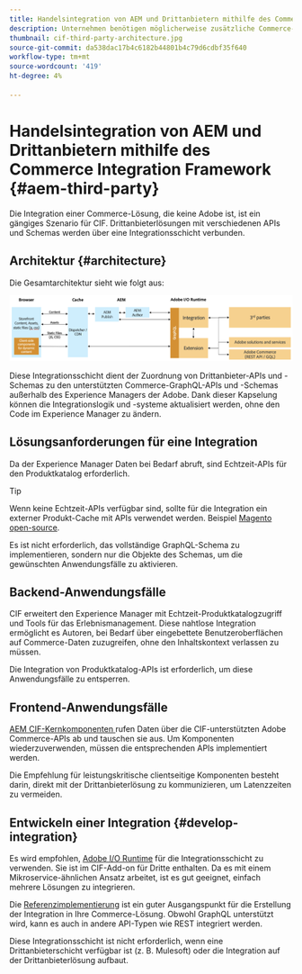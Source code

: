 ```yaml
---
title: Handelsintegration von AEM und Drittanbietern mithilfe des Commerce Integration Framework
description: Unternehmen benötigen möglicherweise zusätzliche Commerce-Lösungen von Drittanbietern, um ihre Storefront zu betreiben. Das Commerce Integration Framework (CIF) kann in solchen Integrationsszenarios verwendet werden, um mithilfe von I/O Runtime eine Commerce-Lösung von Drittanbietern mit Adobe Experience Manager zu verbinden.
thumbnail: cif-third-party-architecture.jpg
source-git-commit: da538dac17b4c6182b44801b4c79d6cdbf35f640
workflow-type: tm+mt
source-wordcount: '419'
ht-degree: 4%

---
```


# Handelsintegration von AEM und Drittanbietern mithilfe des Commerce Integration Framework {#aem-third-party}

Die Integration einer Commerce-Lösung, die keine Adobe ist, ist ein gängiges Szenario für CIF. Drittanbieterlösungen mit verschiedenen APIs und Schemas werden über eine Integrationsschicht verbunden.

## Architektur {#architecture}

Die Gesamtarchitektur sieht wie folgt aus:

![AEM Überblick über die Nicht-Magento-/Drittanbieter-Architektur](../assets//AEM_nonMagento_Architecture.png)

Diese Integrationsschicht dient der Zuordnung von Drittanbieter-APIs und -Schemas zu den unterstützten Commerce-GraphQL-APIs und -Schemas außerhalb des Experience Managers der Adobe. Dank dieser Kapselung können die Integrationslogik und -systeme aktualisiert werden, ohne den Code im Experience Manager zu ändern.

## Lösungsanforderungen für eine Integration

Da der Experience Manager Daten bei Bedarf abruft, sind Echtzeit-APIs für den Produktkatalog erforderlich.

>[!TIP]
>
>Wenn keine Echtzeit-APIs verfügbar sind, sollte für die Integration ein externer Produkt-Cache mit APIs verwendet werden. Beispiel [Magento open-source](https://magento.com/products/magento-open-source).

Es ist nicht erforderlich, das vollständige GraphQL-Schema zu implementieren, sondern nur die Objekte des Schemas, um die gewünschten Anwendungsfälle zu aktivieren.

## Backend-Anwendungsfälle

CIF erweitert den Experience Manager mit Echtzeit-Produktkatalogzugriff und Tools für das Erlebnismanagement. Diese nahtlose Integration ermöglicht es Autoren, bei Bedarf über eingebettete Benutzeroberflächen auf Commerce-Daten zuzugreifen, ohne den Inhaltskontext verlassen zu müssen.

Die Integration von Produktkatalog-APIs ist erforderlich, um diese Anwendungsfälle zu entsperren.

## Frontend-Anwendungsfälle

[AEM CIF-Kernkomponenten ](https://github.com/adobe/aem-core-cif-components) rufen Daten über die CIF-unterstützten Adobe Commerce-APIs ab und tauschen sie aus. Um Komponenten wiederzuverwenden, müssen die entsprechenden APIs implementiert werden.

Die Empfehlung für leistungskritische clientseitige Komponenten besteht darin, direkt mit der Drittanbieterlösung zu kommunizieren, um Latenzzeiten zu vermeiden.

## Entwickeln einer Integration {#develop-integration}

Es wird empfohlen, [Adobe I/O Runtime](https://www.adobe.io/apis/experienceplatform/runtime.html) für die Integrationsschicht zu verwenden. Sie ist im CIF-Add-on für Dritte enthalten. Da es mit einem Mikroservice-ähnlichen Ansatz arbeitet, ist es gut geeignet, einfach mehrere Lösungen zu integrieren.

Die [Referenzimplementierung](https://github.com/adobe/commerce-cif-graphql-integration-reference) ist ein guter Ausgangspunkt für die Erstellung der Integration in Ihre Commerce-Lösung. Obwohl GraphQL unterstützt wird, kann es auch in andere API-Typen wie REST integriert werden.

Diese Integrationsschicht ist nicht erforderlich, wenn eine Drittanbieterschicht verfügbar ist (z. B. Mulesoft) oder die Integration auf der Drittanbieterlösung aufbaut.
